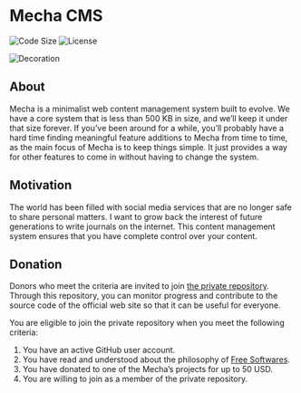 Mecha CMS
=========

![Code Size][2] ![License][3]

![Decoration][1]

About
-----

Mecha is a minimalist web content management system built to evolve. We have a core system that is less than 500 KB in
size, and we’ll keep it under that size forever. If you’ve been around for a while, you’ll probably have a hard time
finding meaningful feature additions to Mecha from time to time, as the main focus of Mecha is to keep things simple. It
just provides a way for other features to come in without having to change the system.

Motivation
----------

The world has been filled with social media services that are no longer safe to share personal matters. I want to grow
back the interest of future generations to write journals on the internet. This content management system ensures that
you have complete control over your content.

Donation
--------

Donors who meet the criteria are invited to join [the private repository](https://github.com/mecha-cms/site). Through
this repository, you can monitor progress and contribute to the source code of the official web site so that it can be
useful for everyone.

You are eligible to join the private repository when you meet the following criteria:

 1. You have an active GitHub user account.
 2. You have read and understood about the philosophy of [Free Softwares](https://www.gnu.org/philosophy/free-sw.html).
 3. You have donated to one of the Mecha’s projects for up to 50 USD.
 4. You are willing to join as a member of the private repository.

 [1]: https://user-images.githubusercontent.com/1669261/193995098-3d4ff7c3-6d49-4d77-86e6-ca3ca0039d3f.png
 [2]: https://img.shields.io/github/languages/code-size/mecha-cms/mecha?color=%23444&style=for-the-badge
 [3]: https://img.shields.io/github/license/mecha-cms/mecha?color=%23444&style=for-the-badge